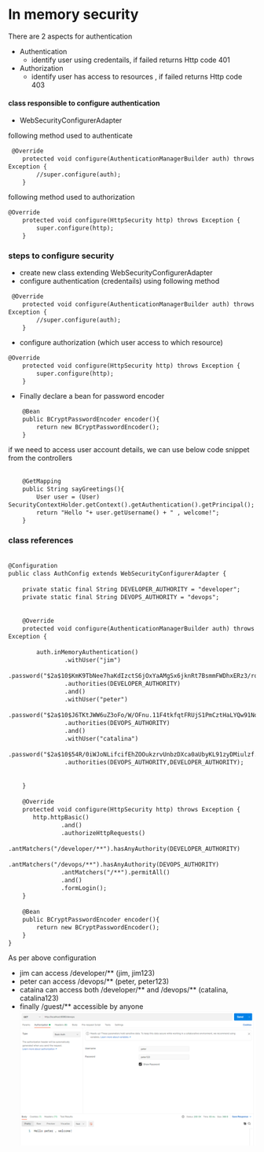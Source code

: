 # In memory security 

There are 2 aspects for authentication 
 * Authentication 
    * identify user using credentails, if failed returns Http code 401 
 * Authorization 
   * identify user has access to resources , if failed returns Http code 403


#### class responsible to configure authentication 
 * WebSecurityConfigurerAdapter

following method used to authenticate 
````````````````````````
 @Override
    protected void configure(AuthenticationManagerBuilder auth) throws Exception {
        //super.configure(auth);
    }
````````````````````````
following method used to authorization
````````````````````````
@Override
    protected void configure(HttpSecurity http) throws Exception {
        super.configure(http);
    }
````````````````````````

### steps to configure security 
 * create new class extending WebSecurityConfigurerAdapter
 * configure authentication (credentails) using following method
````````````````````````
 @Override
    protected void configure(AuthenticationManagerBuilder auth) throws Exception {
        //super.configure(auth);
    }
````````````````````````
 * configure authorization (which user access to which resource)
````````````````````````
@Override
    protected void configure(HttpSecurity http) throws Exception {
        super.configure(http);
    }
````````````````````````
 * Finally declare a bean for password encoder
````````````````````````
    @Bean
    public BCryptPasswordEncoder encoder(){
        return new BCryptPasswordEncoder();
    }
````````````````````````

if we need to access user account details, we can use below code snippet
from the controllers
````````````````````````

    @GetMapping
    public String sayGreetings(){
        User user = (User) SecurityContextHolder.getContext().getAuthentication().getPrincipal();
        return "Hello "+ user.getUsername() + " , welcome!";
    }
````````````````````````




### class references

````````````````````````

@Configuration
public class AuthConfig extends WebSecurityConfigurerAdapter {

    private static final String DEVELOPER_AUTHORITY = "developer";
    private static final String DEVOPS_AUTHORITY = "devops";


    @Override
    protected void configure(AuthenticationManagerBuilder auth) throws Exception {

        auth.inMemoryAuthentication()
                .withUser("jim")
                .password("$2a$10$KmK9TbNee7haKdIzctS6jOxYaAMgSx6jknRt7BsmmFWDhxERz3/rq")//("jim123")
                .authorities(DEVELOPER_AUTHORITY)
                .and()
                .withUser("peter")
                .password("$2a$10$J6TKtJWW6uZ3oFo/W/OFnu.11F4tkfqtFRUjS1PmCztHaLYQw91Nq")//("peter123")
                .authorities(DEVOPS_AUTHORITY)
                .and()
                .withUser("catalina")
                .password("$2a$10$54R/0iWJoNLifcifEhZOOukzrvUnbzDXca0aUbyKL91zyDMiulzf.")//("catalina123")
                .authorities(DEVOPS_AUTHORITY,DEVELOPER_AUTHORITY);


    }

    @Override
    protected void configure(HttpSecurity http) throws Exception {
       http.httpBasic()
               .and()
               .authorizeHttpRequests()
               .antMatchers("/developer/**").hasAnyAuthority(DEVELOPER_AUTHORITY)
               .antMatchers("/devops/**").hasAnyAuthority(DEVOPS_AUTHORITY)
               .antMatchers("/**").permitAll()
               .and()
               .formLogin();
    }

    @Bean
    public BCryptPasswordEncoder encoder(){
        return new BCryptPasswordEncoder();
    }
}
````````````````````````

As per above configuration 
 * jim can access /developer/** (jim, jim123)
 * peter can access /devops/** (peter, peter123)
 * cataina can  access both /developer/** and /devops/** (catalina, catalina123)
 * finally /guest/** accessible by anyone 
![img.png](img.png)



